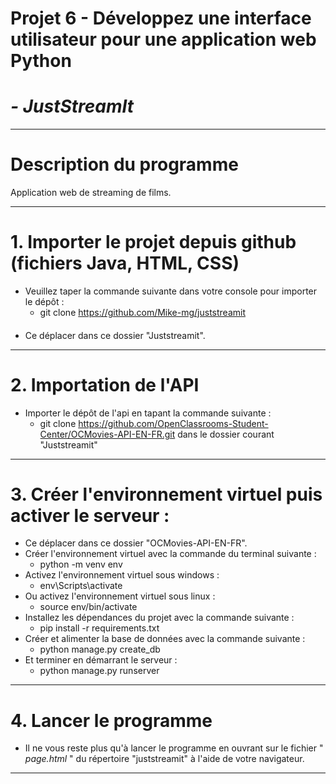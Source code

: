 # Projet 6 - Développez une interface utilisateur pour une application web Python  
# *- JustStreamIt*  

---

####
# Description du programme  
Application web de streaming de films.

---

####
# 1. Importer le projet depuis github (fichiers Java, HTML, CSS)  
* Veuillez taper la commande suivante dans votre console  pour importer le dépôt :
  * git clone https://github.com/Mike-mg/juststreamit  
####
* Ce déplacer dans ce dossier "Juststreamit".  

---

####
# 2. Importation de l'API
* Importer le dépôt de l'api en tapant la commande suivante :
  * git clone https://github.com/OpenClassrooms-Student-Center/OCMovies-API-EN-FR.git dans le dossier courant "Juststreamit"  

---

####
# 3. Créer l'environnement virtuel puis activer le serveur :
* Ce déplacer dans ce dossier "OCMovies-API-EN-FR".  
* Créer l'environnement virtuel avec la commande du terminal suivante : 
  * python -m venv env
* Activez l'environnement virtuel sous windows :
  * env\Scripts\activate
* Ou activez l'environnement virtuel sous linux :
  * source env/bin/activate
* Installez les dépendances du projet avec la commande suivante :
  * pip install -r requirements.txt
* Créer et alimenter la base de données avec la commande suivante :
  * python manage.py create_db
* Et terminer en démarrant le serveur :
  * python manage.py runserver

---

####
# 4. Lancer le programme
* Il ne vous reste plus qu'à lancer le programme en ouvrant sur le fichier " *page.html* " du répertoire "juststreamit" à l'aide de votre navigateur.

---